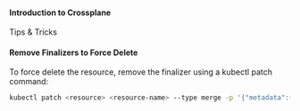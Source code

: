 #### Introduction to Crossplane






Tips & Tricks
#### Remove Finalizers to Force Delete
To force delete the resource, remove the finalizer using a kubectl patch command:
```sh
kubectl patch <resource> <resource-name> --type merge -p '{"metadata":{"finalizers":[]}}'
```
